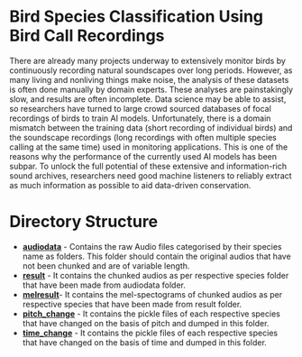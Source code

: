 # Bird Species Classification Using Bird Call Recordings

There are already many projects underway to extensively monitor birds by continuously recording natural soundscapes over long periods. However, as many living and nonliving things make noise, the analysis of these datasets is often done manually by domain experts. These analyses are painstakingly slow, and results are often incomplete. Data science may be able to assist, so researchers have turned to large crowd sourced databases of focal recordings of birds to train AI models. Unfortunately, there is a domain mismatch between the training data (short recording of individual birds) and the soundscape recordings (long recordings with often multiple species calling at the same time) used in monitoring applications. This is one of the reasons why the performance of the currently used AI models has been subpar. To unlock the full potential of these extensive and information-rich sound archives, researchers need good machine listeners to reliably extract as much information as possible to aid data-driven conservation.

# Directory Structure

 - **[audiodata](https://github.com/teambirdcall/birdcall/tree/main/audiodata)** - Contains the raw Audio files categorised by their species name as folders. This folder should contain the original audios that have not been chunked and are of variable length. 
 - **[result](https://github.com/teambirdcall/birdcall/tree/main/result)** - It contains the chunked audios as per respective species folder that have been made from audiodata folder.
 - **[melresult](https://github.com/teambirdcall/birdcall/tree/main/melresult)**- It contains the mel-spectograms of chunked audios as per respective species that have been made from result folder.
 - **[pitch_change](https://github.com/teambirdcall/birdcall/tree/main/pitch_change)** - It contains the pickle files of each respective species that have changed on the basis of pitch and dumped in this folder.
 - **[time_change](https://github.com/teambirdcall/birdcall/tree/main/time_change)** - It contains the pickle files of each respective species that have changed on the basis of time and dumped in this folder.
